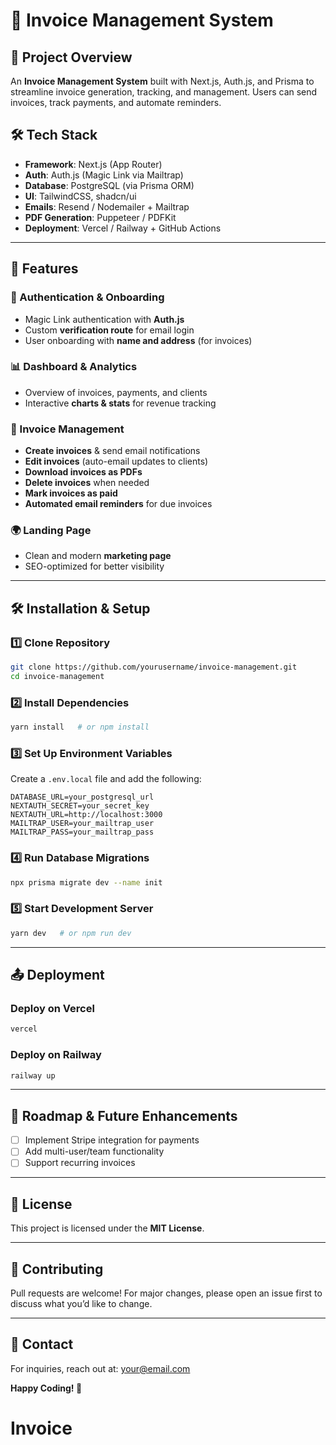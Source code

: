 # 🚀 Invoice Management System

## 📌 Project Overview
An **Invoice Management System** built with Next.js, Auth.js, and Prisma to streamline invoice generation, tracking, and management. Users can send invoices, track payments, and automate reminders.

## 🛠 Tech Stack
- **Framework**: Next.js (App Router)
- **Auth**: Auth.js (Magic Link via Mailtrap)
- **Database**: PostgreSQL (via Prisma ORM)
- **UI**: TailwindCSS, shadcn/ui
- **Emails**: Resend / Nodemailer + Mailtrap
- **PDF Generation**: Puppeteer / PDFKit
- **Deployment**: Vercel / Railway + GitHub Actions

---

## 📌 Features
### 🔑 Authentication & Onboarding
- Magic Link authentication with **Auth.js**
- Custom **verification route** for email login
- User onboarding with **name and address** (for invoices)

### 📊 Dashboard & Analytics
- Overview of invoices, payments, and clients
- Interactive **charts & stats** for revenue tracking

### 📝 Invoice Management
- **Create invoices** & send email notifications
- **Edit invoices** (auto-email updates to clients)
- **Download invoices as PDFs**
- **Delete invoices** when needed
- **Mark invoices as paid**
- **Automated email reminders** for due invoices

### 🌍 Landing Page
- Clean and modern **marketing page**
- SEO-optimized for better visibility

---

## 🛠 Installation & Setup
### 1️⃣ Clone Repository
```bash
git clone https://github.com/yourusername/invoice-management.git
cd invoice-management
```

### 2️⃣ Install Dependencies
```bash
yarn install   # or npm install
```

### 3️⃣ Set Up Environment Variables
Create a `.env.local` file and add the following:
```env
DATABASE_URL=your_postgresql_url
NEXTAUTH_SECRET=your_secret_key
NEXTAUTH_URL=http://localhost:3000
MAILTRAP_USER=your_mailtrap_user
MAILTRAP_PASS=your_mailtrap_pass
```

### 4️⃣ Run Database Migrations
```bash
npx prisma migrate dev --name init
```

### 5️⃣ Start Development Server
```bash
yarn dev   # or npm run dev
```

---

## 📤 Deployment
### Deploy on Vercel
```bash
vercel
```

### Deploy on Railway
```bash
railway up
```

---

## 🚀 Roadmap & Future Enhancements
- [ ] Implement Stripe integration for payments
- [ ] Add multi-user/team functionality
- [ ] Support recurring invoices

---

## 📜 License
This project is licensed under the **MIT License**.

---

## 🤝 Contributing
Pull requests are welcome! For major changes, please open an issue first to discuss what you’d like to change.

---

## 📧 Contact
For inquiries, reach out at: [your@email.com](mailto:your@email.com)

**Happy Coding! 🚀**

# Invoice

